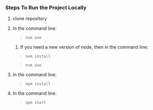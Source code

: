 ### Steps To Run the Project Locally
1. clone repository
1. In the command line:
    > `nvm use`
    1. If you need a new version of node, then in the command line:
    > `nvm install`

    > `nvm use`
1. In the command line:
    > `npm install`
1. In the command line:
    > `npm start`
